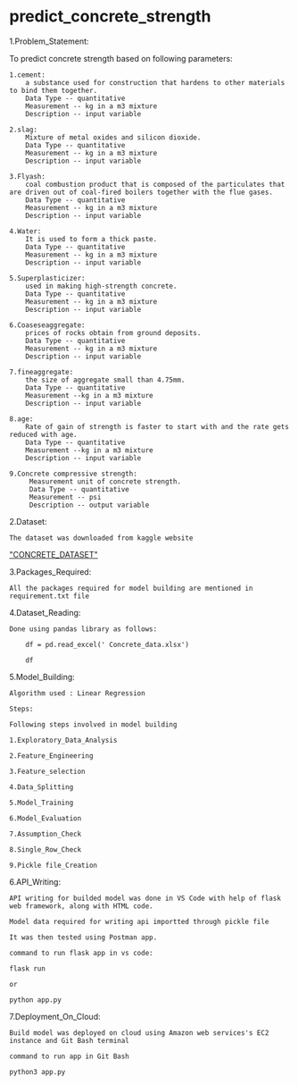 # predict_concrete_strength

1.Problem_Statement:

To predict concrete strength based on following parameters:

    1.cement: 
        a substance used for construction that hardens to other materials to bind them together.
        Data Type -- quantitative
        Measurement -- kg in a m3 mixture
        Description -- input variable

    2.slag: 
        Mixture of metal oxides and silicon dioxide.
        Data Type -- quantitative
        Measurement -- kg in a m3 mixture
        Description -- input variable

    3.Flyash:
        coal combustion product that is composed of the particulates that are driven out of coal-fired boilers together with the flue gases.
        Data Type -- quantitative
        Measurement -- kg in a m3 mixture
        Description -- input variable

    4.Water:
        It is used to form a thick paste.
        Data Type -- quantitative
        Measurement -- kg in a m3 mixture
        Description -- input variable

    5.Superplasticizer:
        used in making high-strength concrete.
        Data Type -- quantitative
        Measurement -- kg in a m3 mixture
        Description -- input variable

    6.Coaseseaggregate:
        prices of rocks obtain from ground deposits.
        Data Type -- quantitative
        Measurement -- kg in a m3 mixture
        Description -- input variable

    7.fineaggregate:
        the size of aggregate small than 4.75mm.
        Data Type -- quantitative
        Measurement --kg in a m3 mixture
        Description -- input variable

    8.age:
        Rate of gain of strength is faster to start with and the rate gets reduced with age.
        Data Type -- quantitative
        Measurement --kg in a m3 mixture
        Description -- input variable

    9.Concrete compressive strength:
         Measurement unit of concrete strength.
         Data Type -- quantitative
         Measurement -- psi
         Description -- output variable

2.Dataset:

    The dataset was downloaded from kaggle website
["CONCRETE_DATASET"](https://www.kaggle.com/datasets/elikplim/concrete-compressive-strength-data-set/download?datasetVersionNumber=1)

3.Packages_Required:

    All the packages required for model building are mentioned in requirement.txt file

4.Dataset_Reading:

    Done using pandas library as follows:

        df = pd.read_excel(' Concrete_data.xlsx')

        df

5.Model_Building:

    Algorithm used : Linear Regression

    Steps:

    Following steps involved in model building

    1.Exploratory_Data_Analysis

    2.Feature_Engineering

    3.Feature_selection

    4.Data_Splitting

    5.Model_Training

    6.Model_Evaluation

    7.Assumption_Check

    8.Single_Row_Check

    9.Pickle file_Creation

6.API_Writing:

    API writing for builded model was done in VS Code with help of flask web framework, along with HTML code.

    Model data required for writing api importted through pickle file

    It was then tested using Postman app.

    command to run flask app in vs code:

    flask run

    or

    python app.py

7.Deployment_On_Cloud:

    Build model was deployed on cloud using Amazon web services's EC2 instance and Git Bash terminal

    command to run app in Git Bash

    python3 app.py
